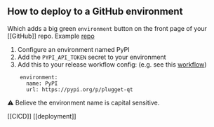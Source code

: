## How to deploy to a GitHub environment
Which adds a big green `environment` button on the front page of your [[GitHub]] repo. Example [repo](https://github.com/plugget/plugget-qt)

1. Configure an environment named PyPI
2. Add the `PYPI_API_TOKEN` secret to your environment 
3. Add this to your release workflow config: (e.g. see this [workflow](https://github.com/plugget/plugget-qt/blob/main/.github/workflows/PyPI-publish.yml))
```
    environment:
      name: PyPI
      url: https://pypi.org/p/plugget-qt
```
⚠️ Believe the environment name is capital sensitive.

[[CICD]]
[[deployment]]